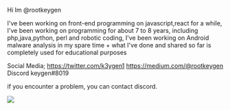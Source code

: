 

Hi Im @rootkeygen

I've been working on front-end programming on javascript,react for a while, I've been working on programming for about 7 to 8 years, including php,java,python, perl and robotic coding, I've been working on Android malware analysis in my spare time + what I've done and shared so far is completely used for educational purposes

Social Media;
https://twitter.com/k3ygen1
https://medium.com/@rootkeygen
Discord keygen#8019

if you encounter a problem, you can contact discord.


<img src='https://github-readme-stats.vercel.app/api?username=rootkeygen&&show_icons=true&title_color=ffffff&icon_color=bb2acf&text_color=daf7dc&bg_color=151515'>
